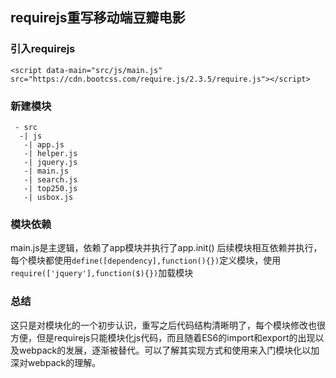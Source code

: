 ## requirejs重写移动端豆瓣电影

### 引入requirejs

```
<script data-main="src/js/main.js" src="https://cdn.bootcss.com/require.js/2.3.5/require.js"></script>
```

### 新建模块

```
 - src
  -| js
   -| app.js
   -| helper.js
   -| jquery.js
   -| main.js
   -| search.js
   -| top250.js
   -| usbox.js
```

### 模块依赖

main.js是主逻辑，依赖了app模块并执行了app.init()
后续模块相互依赖并执行，每个模块都使用`define([dependency],function(){})`定义模块，使用`require(['jquery'],function($){})`加载模块

### 总结

这只是对模块化的一个初步认识，重写之后代码结构清晰明了，每个模块修改也很方便，但是requirejs只能模块化js代码，而且随着ES6的import和export的出现以及webpack的发展，逐渐被替代。可以了解其实现方式和使用来入门模块化以加深对webpack的理解。
